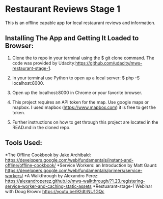 # Restaurant Reviews Stage 1

 This is an offline capable app for local restaurant reviews and information.

## Installing The App and Getting It Loaded to Browser:

1. Clone the to repo in your terminal using the $ git clone command. The code was provided by                                    Udacity:https://github.com/udacity/mws-restaurant-stage-1.

2. In your terminal use Python to open up a local server: $ php -S localhost:8000.

3. Open up the localhost:8000 in Chrome or your favorite browser.

4. This project requires an API token for the map. Use google maps or mapbox. I used mapbox (https://www.mapbox.com) it is        free to get the token.

5. Further instructions on how to get through this project are located in the READ.md in the cloned repo.


## Tools Used:
*The Offline Cookbook by Jake Archibald:
https://developers.google.com/web/fundamentals/instant-and-offline/offline-cookbook/
*Service Workers: an Introduction by Matt Gaunt:
https://developers.google.com/web/fundamentals/primers/service-workers/
*A Walkthrough by Alexandro Perez:
https://alexandroperez.github.io/mws-walkthrough/?1.23.registering-service-worker-and-caching-static-assets
*Restuarant-stage-1 Webinar with Doug Brown: 
https://youtu.be/92dtrNU1GQc













